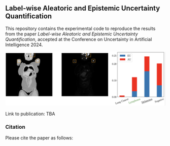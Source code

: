 ## Label-wise Aleatoric and Epistemic Uncertainty Quantification
This repository contains the experimental code to reproduce the results from the paper *Label-wise Aleatoric and Epistemic Uncertainty Quantification*, accepted at the Conference on Uncertainty in Artificial Intelligence 2024.

![Alt text](https://github.com/YSale/label-uq/blob/main/figures/med_image.png)

Link to publication: TBA


### Citation
Please cite the paper as follows:

```
```
